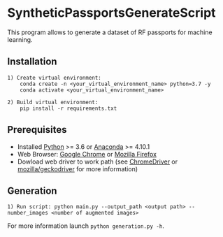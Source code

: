 # SyntheticPassportsGenerateScript

This program allows to generate a dataset of RF passports for machine learning.

## Installation

    1) Create virtual environment:
        conda create -n <your_virtual_environment_name> python=3.7 -y
        conda activate <your_virtual_environment_name>
        
    2) Build virtual environment:
        pip install -r requirements.txt
        
## Prerequisites

* Installed [Python](https://www.python.org/downloads/) >= 3.6 or [Anaconda](https://www.anaconda.com/products/individual) >= 4.10.1
* Web Browser: [Google Chrome](https://www.google.com/chrome) or [Mozilla Firefox](https://www.mozilla.org/en/firefox/new/)
* Dowload web driver to work path (see [ChromeDriver](https://chromedriver.chromium.org/downloads) or [mozilla/geckodriver](https://github.com/mozilla/geckodriver/releases) for more information)

## Generation


    1) Run script: python main.py --output_path <output path> --number_images <number of augmented images>

For more information launch `python generation.py -h`. 
